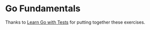 # Go Fundamentals
Thanks to [Learn Go with Tests](https://quii.gitbook.io/learn-go-with-tests/) for putting together these exercises.
